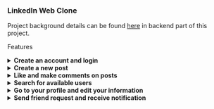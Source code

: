 ### LinkedIn Web Clone

Project background details can be found [here](https://github.com/orhanors/LinkedIn-BE/) in backend part of this project.

Features

<details>
<summary><b> Create an account and login </b></summary>
  </br>
  <p> Most of the component rendered conditionally. You have to login to see pages. </p>
  </br>
    <a href="https://github.com/orhanors/LinkedIn-FE/blob/master/screenshots/l-login.png">
  <img alt="app" src="https://github.com/orhanors/LinkedIn-FE/blob/master/screenshots/l-login.png" />
</a>
</details>

<details>
<summary><b> Create a new post </b></summary>
  </br>
  <p> You can create a new post with and image and description </p>
  </br>
    <a href="https://github.com/orhanors/LinkedIn-FE/blob/master/screenshots/l-newpost.png">
  <img alt="app" src="https://github.com/orhanors/LinkedIn-FE/blob/master/screenshots/l-newpost.png" />
</a>
</details>

<details>
<summary><b> Like and make comments on posts </b></summary>
  </br>
  <p> Most of the component rendered conditionally. You have to login to see pages. </p>
  </br>
    <a href="https://github.com/orhanors/LinkedIn-FE/blob/master/screenshots/l-reaction.png">
  <img alt="app" src="https://github.com/orhanors/LinkedIn-FE/blob/master/screenshots/l-reaction.png" />
</a>
</details>


<details>
<summary><b> Search for available users </b></summary>
  </br>
  <p> Since this is a minified clone we don't have a lot of users there. But you can find some high quality people </p>
  </br>
    <a href="https://github.com/orhanors/LinkedIn-FE/blob/master/screenshots/l-search.png">
  <img alt="app" src="https://github.com/orhanors/LinkedIn-FE/blob/master/screenshots/l-search.png" />
</a>
</details>

<details>
<summary><b> Go to your profile and edit your information </b></summary>
  </br>
  <p> Ofc you can edit your profile. All updates responds immediately. You don't have to refresh the page to see changes </p>
  </br>
    <a href="https://github.com/orhanors/LinkedIn-FE/blob/master/screenshots/l-profile-edit.png">
  <img alt="app" src="https://github.com/orhanors/LinkedIn-FE/blob/master/screenshots/l-profile-edit.png" />
</a>
</details>

<details>
<summary><b> Send friend request and receive notification </b></summary>
  </br>
We didn't use websockets to implement notification. But you'll like the idea behind it. Check out from <a href="https://github.com/orhanors/LinkedIn-BE">here </a>here to  see how we managed it
  </br>
    <a href="https://github.com/orhanors/LinkedIn-FE/blob/master/screenshots/l-friend.png">
  <img alt="app" src="https://github.com/orhanors/LinkedIn-FE/blob/master/screenshots/l-friend.png" />
</a>
</details>



